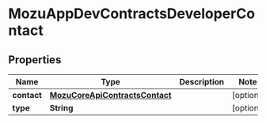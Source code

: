 
# MozuAppDevContractsDeveloperContact

## Properties
Name | Type | Description | Notes
------------ | ------------- | ------------- | -------------
**contact** | [**MozuCoreApiContractsContact**](MozuCoreApiContractsContact.md) |  |  [optional]
**type** | **String** |  |  [optional]



